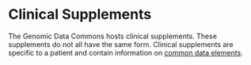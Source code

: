 # Clinical Supplements
  The Genomic Data Commons hosts clinical supplements.  These supplements do not all have the same form.  Clinical supplements are specific to a patient and contain information on [common data elements](https://www.nlm.nih.gov/cde/).  